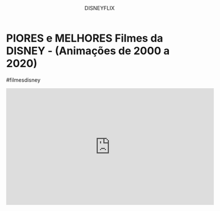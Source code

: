 <body>

<header>DISNEYFLIX</header>


<h1>PIORES e MELHORES Filmes da DISNEY - (Animações de 2000 a 2020)</h1>
<p>#filmesdisney</p>



<iframe width="560" height="315" src="https://www.youtube.com/embed/RN-_H0t4GXU?si=I3iHOwWIhEWA2HJb" title="YouTube video player" frameborder="0" allow="accelerometer; autoplay; clipboard-write; encrypted-media; gyroscope; picture-in-picture; web-share" referrerpolicy="strict-origin-when-cross-origin" allowfullscreen></iframe>



</body>